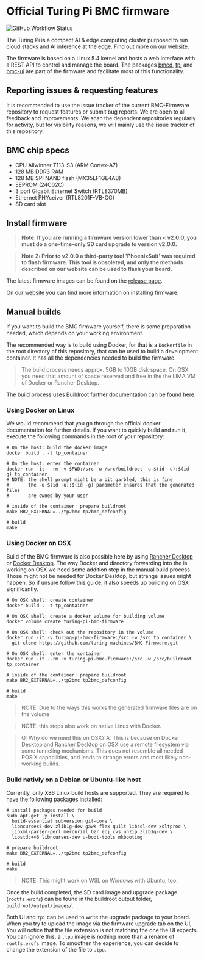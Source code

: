 # Official Turing Pi BMC firmware

![GitHub Workflow
Status](https://img.shields.io/github/actions/workflow/status/turing-machines/BMC-firmware/build.yml?branch=master&style=for-the-badge)

The Turing Pi is a compact AI & edge computing cluster purposed to run cloud
stacks and AI inference at the edge. Find out more on our
[website](turingpi.com).

The firmware is based on a Linux 5.4 kernel and hosts a web interface with a
REST API to control and manage the board. The packages
[bmcd](https://www.github.com/turing-machines/bmcd),
[tpi](https://github.com/turing-machines/tpi) and
[bmc-ui](https://github.com/turing-machines/BMC-UI) are part of the firmware and
facilitate most of this functionality.

## Reporting issues & requesting features

It is recommended to use the issue tracker of the current BMC-Firmware repository
to request features or submit bug reports. We are open to all feedback and
improvements. We scan the dependent repositories regularly for activity, but for
visibility reasons, we will mainly use the issue tracker of this repository.

## BMC chip specs

 * CPU Allwinner T113-S3 (ARM Cortex-A7)
 * 128 MB DDR3 RAM
 * 128 MB SPI NAND flash (MX35LF1GE4AB)
 * EEPROM (24C02C)
 * 3 port Gigabit Ethernet Switch (RTL8370MB)
 * Ethernet PHYceiver (RTL8201F-VB-CG)
 * SD card slot

## Install firmware

>**Note: If you are running a firmware version lower than < v2.0.0, you must do
>a one-time-only SD card upgrade to version v2.0.0.**

>**Note 2: Prior to v2.0.0 a third-party tool 'PhoenixSuit' was required to
>flash firmware. This tool is obsoleted, and only the methods described on our
>website can be used to flash your board.**

The latest firmware images can be found on the [release page](https://github.com/turing-machines/BMC-firmware/releases).

On our
[website](https://docs.turingpi.com/docs/turing-pi2-bmc-firmware-upgrade)
you can find more information on installing firmware.

## Manual builds

If you want to build the BMC firmware yourself, there is some preparation
needed, which depends on your working environment.

The recommended way is to build using Docker, for that is a `Dockerfile` in the
root directory of this repository, that can be used to build a development
container. It has all the dependencies needed to build the firmware.

> The build process needs approx. 5GB to 10GB disk space. On OSX you need that
> amount of space reserved and free in the the LIMA VM of Docker or Rancher
> Desktop.

The build process uses [Buildroot](https://buildroot.org/) further documentation
can be found [here](https://buildroot.org/downloads/manual/manual.html).

### Using Docker on Linux

We would recommend that you go through the official docker documentation for
further details. If you want to quickly build and run it, execute the following
commands in the root of your repository:

```shell
# On the host: build the docker image
docker build . -t tp_container

# On the host: enter the container
docker run -it --rm -v $PWD:/src -w /src/buildroot -u $(id -u):$(id -g) tp_container
# NOTE: the shell prompt might be a bit garbled, this is fine
#       the -u $(id -u):$(id -g) parameter ensures that the generated files
#       are owned by your user

# inside of the container: prepare buildroot
make BR2_EXTERNAL=../tp2bmc tp2bmc_defconfig

# build
make
```

### Using Docker on OSX

Build of the BMC firmware is also possible here by using [Rancher
Desktop](https://rancherdesktop.io) or [Docker
Desktop](https://www.docker.com/products/docker-desktop/). The way Docker and
directory forwarding into the is working on OSX we need some addition step in
the manual build process. Those might not be needed for Docker Desktop, but
strange issues might happen. So if unsure follow this guide, it also speeds up
building on OSX significantly.

```shell
# On OSX shell: create container
docker build . -t tp_container

# On OSX shell: create a docker volume for building volume
docker volume create turing-pi-bmc-firmware

# On OSX shell: check out the repository in the volume
docker run -it -v turing-pi-bmc-firmware:/src -w /src tp_container \
  git clone https://github.com/turing-machines/BMC-Firmware.git

# On OSX shell: enter the container
docker run -it --rm -v turing-pi-bmc-firmware:/src -w /src/buildroot tp_container

# inside of the container: prepare buildroot
make BR2_EXTERNAL=../tp2bmc tp2bmc_defconfig

# build
make
```

> NOTE: Due to the ways this works the generated firmware files are on the
> volume

> NOTE: this steps also work on native Linux with Docker.

> Q: Why do we need this on OSX? A: This is because on Docker Desktop and
> Rancher Desktop on OSX use a remote filesystem via some tunneling mechanisms.
> This does not resemble all needed POSIX capabilities, and leads to strange
> errors and most likely non-working builds.

### Build nativly on a Debian or Ubuntu-like host

Currently, only X86 Linux build hosts are supported. They are
required to have the following packages installed:

```shell
# install packages needed for build
sudo apt-get -y install \
  build-essential subversion git-core \
  libncurses5-dev zlib1g-dev gawk flex quilt libssl-dev xsltproc \
  libxml-parser-perl mercurial bzr ecj cvs unzip zlib1g-dev \
  libstdc++6 libncurses-dev u-boot-tools mkbootimg

# prepare buildroot
make BR2_EXTERNAL=../tp2bmc tp2bmc_defconfig

# build
make
```

> NOTE: This might work on WSL on Windows with Ubuntu, too.

Once the build completed, the SD card image and upgrade package
(`rootfs.erofs`)
can be found in the buildroot output folder, `buildroot/output/images/`.

Both UI and `tpi` can be used to write the upgrade package to your board. When
you try to upload the image via the firmware upgrade tab on the UI, You will
notice that the file extension is not matching the one the UI expects. You can
ignore this, a `.tpu` image is nothing more than a rename of `rootfs.erofs`
image. To smoothen the experience, you can decide to change the extension of the
file to `.tpu`.
